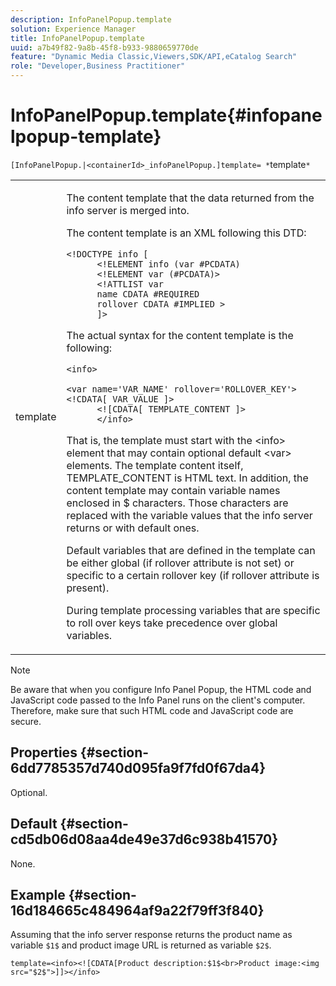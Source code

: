 ```yaml
---
description: InfoPanelPopup.template
solution: Experience Manager
title: InfoPanelPopup.template
uuid: a7b49f82-9a8b-45f8-b933-9880659770de
feature: "Dynamic Media Classic,Viewers,SDK/API,eCatalog Search"
role: "Developer,Business Practitioner"
---
```


# InfoPanelPopup.template{#infopanelpopup-template}

`[InfoPanelPopup.|<containerId>_infoPanelPopup.]template= *`template`*`

<table id="table_A6B1B446A7AE4A4A8B552C07EC88E518"> 
 <tbody> 
  <tr> 
   <td> <p> <span class="codeph"><span class="varname"> template</span></span> </p> </td> 
   <td> <p>The content template that the data returned from the info server is merged into. </p> <p>The content template is an XML following this DTD: </p> <p> <code>&lt;!DOCTYPE&nbsp;info&nbsp;[
      &lt;!ELEMENT&nbsp;info&nbsp;(var&nbsp;#PCDATA)
      &lt;!ELEMENT&nbsp;var&nbsp;(#PCDATA)&gt;
      &lt;!ATTLIST&nbsp;var&nbsp;
      name&nbsp;CDATA&nbsp;#REQUIRED
      rollover&nbsp;CDATA&nbsp;#IMPLIED&nbsp;&gt;
      ]&gt;</code> </p> <p>The actual syntax for the content template is the following: </p> <p> <code>&lt;info&gt;
      &lt;var&nbsp;name='VAR_NAME'&nbsp;rollover='ROLLOVER_KEY'&gt;&lt;!CDATA[&nbsp;VAR_VALUE&nbsp;]&gt;
      &lt;![CDATA[&nbsp;TEMPLATE_CONTENT&nbsp;]&gt;
      &lt;/info&gt;</code> </p> <p>That is, the template must start with the <span class="codeph"> &lt;info&gt;</span> element that may contain optional default <span class="codeph"> &lt;var&gt;</span> elements. The template content itself, <span class="codeph"> TEMPLATE_CONTENT</span> is HTML text. In addition, the content template may contain variable names enclosed in <span class="codeph"> $</span> characters. Those characters are replaced with the variable values that the info server returns or with default ones. </p> <p>Default variables that are defined in the template can be either global (if rollover attribute is not set) or specific to a certain rollover key (if rollover attribute is present). </p> <p>During template processing variables that are specific to roll over keys take precedence over global variables. </p> </td> 
  </tr> 
 </tbody> 
</table>

>[!NOTE]
>
>Be aware that when you configure Info Panel Popup, the HTML code and JavaScript code passed to the Info Panel runs on the client's computer. Therefore, make sure that such HTML code and JavaScript code are secure.

## Properties {#section-6dd7785357d740d095fa9f7fd0f67da4}

Optional.

## Default {#section-cd5db06d08aa4de49e37d6c938b41570}

None.

## Example {#section-16d184665c484964af9a22f79ff3f840}

Assuming that the info server response returns the product name as variable `$1$` and product image URL is returned as variable `$2$`.

`template=<info><![CDATA[Product description:$1$<br>Product image:<img src="$2$">]]></info>`
